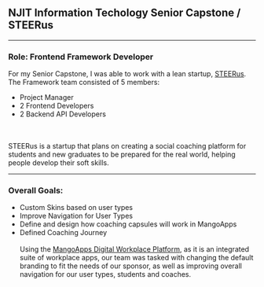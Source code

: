 ## NJIT Information Techology Senior Capstone / STEERus
---
### Role: Frontend Framework Developer 

For my Senior Capstone, I was able to work with a lean startup, <a href="https://www.steerus.io/">STEERus</a>. The Framework 
team consisted of 5 members:
- Project Manager 
- 2 Frontend Developers
- 2 Backend API Developers

<br><br>
STEERus is a startup that plans on creating a social coaching platform for students and new graduates to be prepared for the real world, helping people develop their soft skills.

---
### Overall Goals:
- Custom Skins based on user types
- Improve Navigation for User Types
- Define and design how coaching capsules will work in MangoApps
- Defined Coaching Journey 
<br><br>
Using the <a href="https://www.mangoapps.com/">MangoApps Digital Workplace Platform</a>, as it is an integrated suite of workplace apps, our team was tasked with changing the default branding to fit the needs of our sponsor, as well as improving overall navigation for our user types, students and coaches. 
<br>


